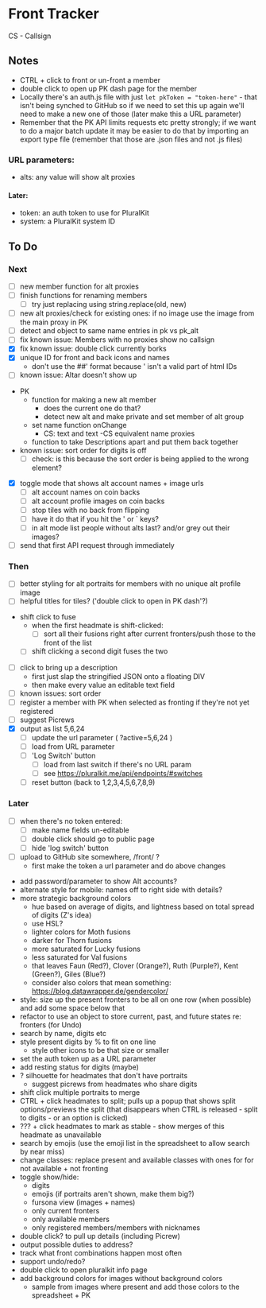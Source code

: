 # Front Tracker

CS - Callsign

## Notes
- CTRL + click to front or un-front a member
- double click to open up PK dash page for the member
- Locally there's an auth.js file with just `let pkToken = "token-here"` - that isn't being synched to GitHub so if we need to set this up again we'll need to make a new one of those (later make this a URL parameter)
- Remember that the PK API limits requests etc pretty strongly; if we want to do a major batch update it may be easier to do that by importing an export type file (remember that those are .json files and not .js files)

### URL parameters:
- alts: any value will show alt proxies

#### Later:
- token: an auth token to use for PluralKit
- system: a PluralKit system ID


## To Do

### Next
- [ ] new member function for alt proxies
- [ ] finish functions for renaming members
  - [ ] try just replacing using string.replace(old, new)
- [ ] new alt proxies/check for existing ones: if no image use the image from the main proxy in PK
- [ ] detect and object to same name entries in pk vs pk_alt
- [ ] fix known issue: Members with no proxies show no callsign
- [x] fix known issue: double click currently borks
- [x] unique ID for front and back icons and names
  - don't use the ##' format because ' isn't a valid part of html IDs
- [ ] known issue: Altar doesn't show up
- PK
  - function for making a new alt member
    - does the current one do that?
    - detect new alt and make private and set member of alt group
  - set name function onChange
    - CS: text and text -CS equivalent name proxies
  - function to take Descriptions apart and put them back together
- known issue: sort order for digits is off
  - [ ] check: is this because the sort order is being applied to the wrong element?
- [x] toggle mode that shows alt account names + image urls
  - [ ] alt account names on coin backs
  - [ ] alt account profile images on coin backs
  - [ ] stop tiles with no back from flipping
  - [ ] have it do that if you hit the ' or ` keys?
  - [ ] in alt mode list people without alts last? and/or grey out their images?
- [ ] send that first API request through immediately

### Then
- [ ] better styling for alt portraits for members with no unique alt profile image
- [ ] helpful titles for tiles? ('double click to open in PK dash'?)
- shift click to fuse
  - when the first headmate is shift-clicked:
    - [ ] sort all their fusions right after current fronters/push those to the front of the list
  - [ ] shift clicking a second digit fuses the two
- [ ] click to bring up a description
  - first just slap the stringified JSON onto a floating DIV
  - then make every value an editable text field
- [ ] known issues: sort order
- [ ] register a member with PK when selected as fronting if they're not yet registered
- [ ] suggest Picrews
- [x] output as list 5,6,24
  - [ ] update the url parameter ( ?active=5,6,24 )
  - [ ] load from URL parameter
  - [ ] 'Log Switch' button
    - [ ] load from last switch if there's no URL param
    - [ ] see https://pluralkit.me/api/endpoints/#switches
  - [ ] reset button (back to 1,2,3,4,5,6,7,8,9)

### Later
- [ ] when there's no token entered:
  - [ ] make name fields un-editable
  - [ ] double click should go to public page
  - [ ] hide 'log switch' button
- [ ] upload to GitHub site somewhere, /front/ ?
  - first make the token a url parameter and do above changes
- add password/parameter to show Alt accounts?
- alternate style for mobile: names off to right side with details?
- more strategic background colors
  - hue based on average of digits, and lightness based on total spread of digits (Z's idea)
  - use HSL?
  - lighter colors for Moth fusions
  - darker for Thorn fusions
  - more saturated for Lucky fusions
  - less saturated for Val fusions
  - that leaves Faun (Red?), Clover (Orange?), Ruth (Purple?), Kent (Green?), Giles (Blue?)
  - consider also colors that mean something: https://blog.datawrapper.de/gendercolor/
- style: size up the present fronters to be all on one row (when possible) and add some space below that
- refactor to use an object to store current, past, and future states re: fronters (for Undo)
- search by name, digits etc
- style present digits by % to fit on one line
  - style other icons to be that size or smaller
- set the auth token up as a URL parameter
- add resting status for digits (maybe)
- ? silhouette for headmates that don't have portraits
   - suggest picrews from headmates who share digits
- shift click multiple portraits to merge
- CTRL + click headmates to split; pulls up a popup that shows split options/previews the split (that disappears when CTRL is released - split to digits - or an option is clicked)
- ??? + click headmates to mark as stable - show merges of this headmate as unavailable
- search by emojis (use the emoji list in the spreadsheet to allow search by near miss)
- change classes: replace present and available classes with ones for for not available + not fronting
- toggle show/hide: 
  - digits
  - emojis (if portraits aren't shown, make them big?)
  - fursona view (images + names)
  - only current fronters
  - only available members
  - only registered members/members with nicknames
- double click? to pull up details (including Picrew)
- output possible duties to address?
- track what front combinations happen most often
- support undo/redo?
- double click to open pluralkit info page
- add background colors for images without background colors
    - sample from images where present and add those colors to the spreadsheet + PK